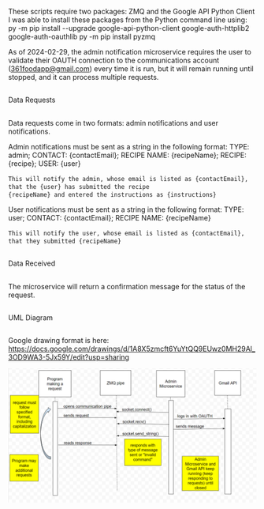 These scripts require two packages: ZMQ and the Google API Python Client
I was able to install these packages from the Python command line using:
    py -m pip install --upgrade google-api-python-client google-auth-httplib2 google-auth-oauthlib
    py -m pip install pyzmq

As of 2024-02-29, the admin notification microservice requires the user to validate their OAUTH connection to the
communications account (361foodapp@gmail.com) every time it is run, but it will remain running until stopped,
and it can process multiple requests.

##
Data Requests
##

Data requests come in two formats: admin notifications and user notifications.

Admin notifications must be sent as a string in the following format:
    TYPE: admin; CONTACT: {contactEmail}; RECIPE NAME: {recipeName}; RECIPE: {recipe}; USER: {user}

    This will notify the admin, whose email is listed as {contactEmail}, that the {user} has submitted the recipe
    {recipeName} and entered the instructions as {instructions}

User notifications must be sent as a string in the following format:
    TYPE: user; CONTACT: {contactEmail}; RECIPE NAME: {recipeName}

    This will notify the user, whose email is listed as {contactEmail}, that they submitted {recipeName}

##
Data Received
##
The microservice will return a confirmation message for the status of the request.

##
UML Diagram
##
Google drawing format is here: https://docs.google.com/drawings/d/1A8X5zmcft6YuYtQQ9EUwz0MH29Al_3OD9WA3-5Jx59Y/edit?usp=sharing

![img.png](img.png)